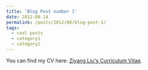 ```yaml
---
title: 'Blog Post number 1'
date: 2012-08-14
permalink: /posts/2012/08/blog-post-1/
tags:
  - cool posts
  - category1
  - category2
---
```


You can find my CV here: [Ziyang Liu's Curriculum Vitae](../assets/CV_Ziyang.pdf).
